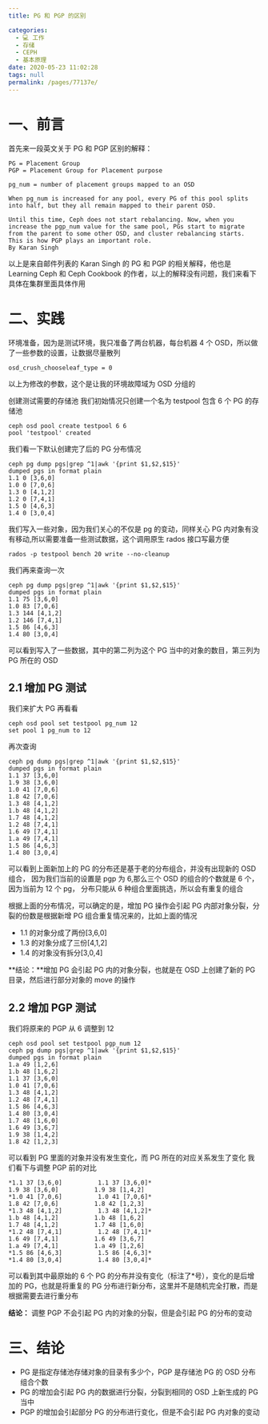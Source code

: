 ```yaml
---
title: PG 和 PGP 的区别

categories: 
  - 💻 工作
  - 存储
  - CEPH
  - 基本原理
date: 2020-05-23 11:02:28
tags: null
permalink: /pages/77137e/
---
```


# 一、前言
首先来一段英文关于 PG 和 PGP 区别的解释：
```plain
PG = Placement Group
PGP = Placement Group for Placement purpose

pg_num = number of placement groups mapped to an OSD

When pg_num is increased for any pool, every PG of this pool splits into half, but they all remain mapped to their parent OSD.

Until this time, Ceph does not start rebalancing. Now, when you increase the pgp_num value for the same pool, PGs start to migrate from the parent to some other OSD, and cluster rebalancing starts. This is how PGP plays an important role.
By Karan Singh
```
以上是来自邮件列表的 Karan Singh 的 PG 和 PGP 的相关解释，他也是 Learning Ceph 和 Ceph Cookbook 的作者，以上的解释没有问题，我们来看下具体在集群里面具体作用

# 二、实践
环境准备，因为是测试环境，我只准备了两台机器，每台机器 4 个 OSD，所以做了一些参数的设置，让数据尽量散列
```plain
osd_crush_chooseleaf_type = 0
```
以上为修改的参数，这个是让我的环境故障域为 OSD 分组的

创建测试需要的存储池
我们初始情况只创建一个名为 testpool 包含 6 个 PG 的存储池
```plain
ceph osd pool create testpool 6 6
pool 'testpool' created
```
我们看一下默认创建完了后的 PG 分布情况
```plain
ceph pg dump pgs|grep ^1|awk '{print $1,$2,$15}'
dumped pgs in format plain
1.1 0 [3,6,0]
1.0 0 [7,0,6]
1.3 0 [4,1,2]
1.2 0 [7,4,1]
1.5 0 [4,6,3]
1.4 0 [3,0,4]
```
我们写入一些对象，因为我们关心的不仅是 pg 的变动，同样关心 PG 内对象有没有移动,所以需要准备一些测试数据，这个调用原生 rados 接口写最方便
```plain
rados -p testpool bench 20 write --no-cleanup
```
我们再来查询一次
```plain
ceph pg dump pgs|grep ^1|awk '{print $1,$2,$15}'
dumped pgs in format plain
1.1 75 [3,6,0]
1.0 83 [7,0,6]
1.3 144 [4,1,2]
1.2 146 [7,4,1]
1.5 86 [4,6,3]
1.4 80 [3,0,4]
```
可以看到写入了一些数据，其中的第二列为这个 PG 当中的对象的数目，第三列为 PG 所在的 OSD

## 2.1 增加 PG 测试
我们来扩大 PG 再看看
```plain
ceph osd pool set testpool pg_num 12
set pool 1 pg_num to 12
```
再次查询
```plain
ceph pg dump pgs|grep ^1|awk '{print $1,$2,$15}'
dumped pgs in format plain
1.1 37 [3,6,0]
1.9 38 [3,6,0]
1.0 41 [7,0,6]
1.8 42 [7,0,6]
1.3 48 [4,1,2]
1.b 48 [4,1,2]
1.7 48 [4,1,2]
1.2 48 [7,4,1]
1.6 49 [7,4,1]
1.a 49 [7,4,1]
1.5 86 [4,6,3]
1.4 80 [3,0,4]
```
可以看到上面新加上的 PG 的分布还是基于老的分布组合，并没有出现新的 OSD 组合，
因为我们当前的设置是 pgp 为 6,那么三个 OSD 的组合的个数就是 6 个，因为当前为 12 个 pg，
分布只能从 6 种组合里面挑选，所以会有重复的组合

根据上面的分布情况，可以确定的是，增加 PG 操作会引起 PG 内部对象分裂，分裂的份数是根据新增 PG 组合重复情况来的，比如上面的情况
 - 1.1 的对象分成了两份[3,6,0]
 - 1.3 的对象分成了三份[4,1,2]
 - 1.4 的对象没有拆分[3,0,4]

**结论：**增加 PG 会引起 PG 内的对象分裂，也就是在 OSD 上创建了新的 PG 目录，然后进行部分对象的 move 的操作

## 2.2 增加 PGP 测试
我们将原来的 PGP 从 6 调整到 12
```plain
ceph osd pool set testpool pgp_num 12
ceph pg dump pgs|grep ^1|awk '{print $1,$2,$15}'
dumped pgs in format plain
1.a 49 [1,2,6]
1.b 48 [1,6,2]
1.1 37 [3,6,0]
1.0 41 [7,0,6]
1.3 48 [4,1,2]
1.2 48 [7,4,1]
1.5 86 [4,6,3]
1.4 80 [3,0,4]
1.7 48 [1,6,0]
1.6 49 [3,6,7]
1.9 38 [1,4,2]
1.8 42 [1,2,3]
```
可以看到 PG 里面的对象并没有发生变化，而 PG 所在的对应关系发生了变化
我们看下与调整 PGP 前的对比
```plain
*1.1 37 [3,6,0]          1.1 37 [3,6,0]*
1.9 38 [3,6,0]          1.9 38 [1,4,2]
*1.0 41 [7,0,6]          1.0 41 [7,0,6]*
1.8 42 [7,0,6]          1.8 42 [1,2,3]
*1.3 48 [4,1,2]          1.3 48 [4,1,2]*
1.b 48 [4,1,2]          1.b 48 [1,6,2]
1.7 48 [4,1,2]          1.7 48 [1,6,0]
*1.2 48 [7,4,1]          1.2 48 [7,4,1]*
1.6 49 [7,4,1]          1.6 49 [3,6,7]
1.a 49 [7,4,1]          1.a 49 [1,2,6]
*1.5 86 [4,6,3]          1.5 86 [4,6,3]*
*1.4 80 [3,0,4]          1.4 80 [3,0,4]*
```
可以看到其中最原始的 6 个 PG 的分布并没有变化（标注了*号），变化的是后增加的 PG，也就是将重复的 PG 分布进行新分布，这里并不是随机完全打散，而是根据需要去进行重分布

**结论：** 调整 PGP 不会引起 PG 内的对象的分裂，但是会引起 PG 的分布的变动

# 三、结论
 - PG 是指定存储池存储对象的目录有多少个，PGP 是存储池 PG 的 OSD 分布组合个数
 - PG 的增加会引起 PG 内的数据进行分裂，分裂到相同的 OSD 上新生成的 PG 当中
 - PGP 的增加会引起部分 PG 的分布进行变化，但是不会引起 PG 内对象的变动
